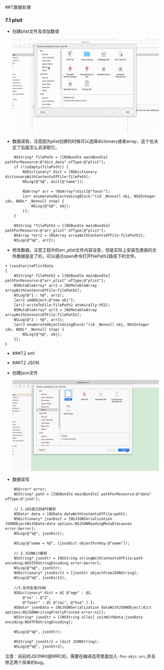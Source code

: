 ##<span id="data">7.数据处理</span>

### 7.1 plsit

- 创建plist文件及添加数值

  ![](images/create_plist.gif)
 
- 数据读取，注意因为plist创建的时候可以选择dictionary或者array，这个也决定了后面怎么去读取它。

```
    NSString* filePath = [[NSBundle mainBundle] pathForResource:@"dict_data" ofType:@"plist"];
    if (!isEmpty(filePath)) {
        NSDictionary* dict = [NSDictionary dictionaryWithContentsOfFile:filePath];
        NSLog(@"%@", dict[@"name"]);

        NSArray* arr = (NSArray*)dict[@"favor"];
        [arr enumerateObjectsUsingBlock:^(id _Nonnull obj, NSUInteger idx, BOOL* _Nonnull stop) {
            NSLog(@"%@", obj);
        }];
    }
    
    NSString *filePath2 = [[NSBundle mainBundle] pathForResource:@"arr_plist" ofType:@"plist"];
    NSArray *arr2 = [NSArray arrayWithContentsOfFile:filePath2];
    NSLog(@"%@", arr2);

```
- 修改数据，注意工程中的arr_plist文件内容没变，但是实际上安装包里面的文件数据是变了的，可以通过open命令打开filePath2路径下的文件。

```
+ (void)writePlistData
{
    NSString* filePath2 = [[NSBundle mainBundle] pathForResource:@"arr_plist" ofType:@"plist"];
    NSMutableArray* arr2 = [NSMutableArray arrayWithContentsOfFile:filePath2];
    NSLog(@"1 : %@", arr2);
    [arr2 addObject:@"new obj"];
    [arr2 writeToFile:filePath2 atomically:YES];
    NSMutableArray* arr3 = [NSMutableArray arrayWithContentsOfFile:filePath2];
    NSLog(@"2 : %@", arr3);
    [arr3 enumerateObjectsUsingBlock:^(id _Nonnull obj, NSUInteger idx, BOOL* _Nonnull stop) {
        NSLog(@"%@", obj);
    }];
}
```

- ###7.2 xml


- ###7.2 JSON

- 创建json文件

  ![](images/create_json.gif)
 
- 数据读写

```
    NSError* error;
    NSString* path = [[NSBundle mainBundle] pathForResource:@"data" ofType:@"json"];

    // 1.iOS自己的API解析
    NSData* data = [NSData dataWithContentsOfFile:path];
    NSDictionary* jsonDict = [NSJSONSerialization JSONObjectWithData:data options:NSJSONReadingMutableLeaves error:&error];
    NSLog(@"%@", jsonDict);

    NSLog(@"name = %@", [jsonDict objectForKey:@"name"]);

    // 2.JSONKit解析
    NSString* jsonStr = [NSString stringWithContentsOfFile:path encoding:NSUTF8StringEncoding error:&error];
    NSLog(@"%@", jsonStr);
    NSDictionary* jsonDict2 = [jsonStr objectFromJSONString];
    NSLog(@"%@", jsonDict2);
    
    //3.反向生成JSON
    NSDictionary* dict = @{ @"age" : @1,
        @"xx" : @"2",
        @"favor" : @[ @"cai", @"hua" ] };
    NSData* jsonData = [NSJSONSerialization dataWithJSONObject:dict options:NSJSONWritingPrettyPrinted error:nil];
    NSString* jsonStr = [[NSString alloc] initWithData:jsonData encoding:NSUTF8StringEncoding];

    NSLog(@"%@", jsonStr);

    NSString* jsonStr2 = [dict JSONString];
    NSLog(@"%@", jsonStr2);

```

注意：目前的JSONKit是MRC的，需要在编译选项里面加入`-fno-objc-arc`,并且修正两个简单的bug。